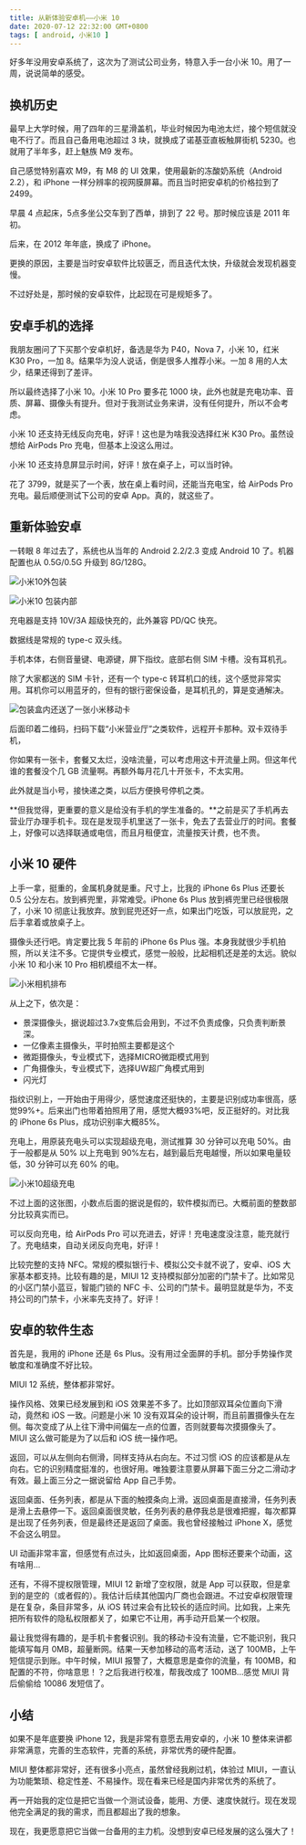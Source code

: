```yaml
---
title: 从新体验安卓机——小米 10
date: 2020-07-12 22:32:00 GMT+0800
tags: [ android, 小米10 ]
---
```


好多年没用安卓系统了，这次为了测试公司业务，特意入手一台小米 10。用了一周，说说简单的感受。

<!-- truncate -->

## 换机历史

最早上大学时候，用了四年的三星滑盖机，毕业时候因为电池太烂，接个短信就没电不行了。而且自己备用电池超过 3 块，就换成了诺基亚直板触屏街机 5230。也就用了半年多，赶上魅族 M9 发布。

自己感觉特别喜欢 M9，有 M8 的 UI 效果，使用最新的冻酸奶系统（Android 2.2），和 iPhone 一样分辨率的视网膜屏幕。而且当时把安卓机的价格拉到了 2499。

早晨 4 点起床，5点多坐公交车到了西单，排到了 22 号。那时候应该是 2011 年初。

后来，在 2012 年年底，换成了 iPhone。

更换的原因，主要是当时安卓软件比较匮乏，而且迭代太快，升级就会发现机器变慢。

不过好处是，那时候的安卓软件，比起现在可是规矩多了。

## 安卓手机的选择

我朋友圈问了下买那个安卓机好，备选是华为 P40，Nova 7，小米 10，红米 K30 Pro，一加 8。结果华为没人说话，倒是很多人推荐小米。一加 8 用的人太少，结果还得到了差评。

所以最终选择了小米 10。小米 10 Pro 要多花 1000 块，此外也就是充电功率、音质、屏幕、摄像头有提升。但对于我测试业务来讲，没有任何提升，所以不会考虑。

小米 10 还支持无线反向充电，好评！这也是为啥我没选择红米 K30 Pro。虽然设想给 AirPods Pro 充电，但基本上没这么用过。

小米 10 还支持息屏显示时间，好评！放在桌子上，可以当时钟。

花了 3799，就是买了一个表，放在桌上看时间，还能当充电宝，给 AirPods Pro 充电。最后顺便测试下公司的安卓 App。真的，就这些了。

## 重新体验安卓

一转眼 8 年过去了，系统也从当年的 Android 2.2/2.3 变成 Android 10 了。机器配置也从 0.5G/0.5G 升级到 8G/128G。

![小米10外包装](./assets2020/2020-07-12-mi10-1.jpg)

![小米10 包装内部](./assets2020/2020-07-12-mi10-2.jpg)

充电器是支持 10V/3A 超级快充的，此外兼容 PD/QC 快充。

数据线是常规的 type-c 双头线。

手机本体，右侧音量键、电源键，屏下指纹。底部右侧 SIM 卡槽。没有耳机孔。

除了大家都送的 SIM 卡针，还有一个 type-c 转耳机口的线，这个感觉非常实用。耳机你可以用蓝牙的，但有的银行密保设备，是耳机孔的，算是变通解决。

![包装盒内还送了一张小米移动卡](./assets2020/2020-07-12-mi10-3.jpg)

后面印着二维码，扫码下载“小米营业厅”之类软件，远程开卡那种。双卡双待手机，

你如果有一张卡，套餐又太烂，没啥流量，可以考虑用这卡开流量上网。但这年代谁的套餐没个几 GB 流量啊。再额外每月花几十开张卡，不太实用。

此外就是当小号，接快递之类，以后方便换号停机之类。

**但我觉得，更重要的意义是给没有手机的学生准备的。**之前是买了手机再去营业厅办理手机卡。现在是发现手机里送了一张卡，免去了去营业厅的时间。套餐上，好像可以选择联通或电信，而且月租便宜，流量按天计费，也不贵。

## 小米 10 硬件

上手一拿，挺重的，金属机身就是重。尺寸上，比我的 iPhone 6s Plus 还要长 0.5 公分左右。放到裤兜里，非常难受。iPhone 6s Plus 放到裤兜里已经很极限了，小米 10 彻底让我放弃。放到屁兜还好一点，如果出门吃饭，可以放屁兜，之后手拿着或放桌子上。

摄像头还行吧。肯定要比我 5 年前的 iPhone 6s Plus 强。本身我就很少手机拍照，所以关注不多。它提供专业模式，感觉一般般，比起相机还是差的太远。貌似小米 10 和小米 10 Pro 相机模组不太一样。

![小米相机排布](./assets2020/2020-07-12-mi10-4.jpg)

从上之下，依次是：

* 景深摄像头，据说超过3.7x变焦后会用到，不过不负责成像，只负责判断景深。
* 一亿像素主摄像头，平时拍照主要都是这个
* 微距摄像头，专业模式下，选择MICRO微距模式用到
* 广角摄像头，专业模式下，选择UW超广角模式用到
* 闪光灯

指纹识别上，一开始由于用得少，感觉速度还挺快的，主要是识别成功率很高，感觉99%+。后来出门也带着拍照用了用，感觉大概93%吧，反正挺好的。对比我的 iPhone 6s Plus，成功识别率大概85%。

充电上，用原装充电头可以实现超级充电，测试推算 30 分钟可以充电 50%。由于一般都是从 50% 以上充电到 90%左右，越到最后充电越慢，所以如果电量较低，30 分钟可以充 60% 的电。

![小米10超级充电](./assets2020/2020-07-12-mi10-5.jpg)

不过上面的这张图，小数点后面的据说是假的，软件模拟而已。大概前面的整数部分比较真实而已。

可以反向充电，给 AirPods Pro 可以充进去，好评！充电速度没注意，能充就行了。充电结束，自动关闭反向充电，好评！

比较完整的支持 NFC。常规的模拟银行卡、模拟公交卡就不说了，安卓、iOS 大家基本都支持。比较有趣的是，MIUI 12 支持模拟部分加密的门禁卡了。比如常见的小区门禁小蓝豆，智能门锁的 NFC
卡、公司的门禁卡。最明显就是华为，不支持公司的门禁卡，小米率先支持了。好评！

## 安卓的软件生态

首先是，我用的 iPhone 还是 6s Plus。没有用过全面屏的手机。部分手势操作灵敏度和准确度不好比较。

MIUI 12 系统，整体都非常好。

操作风格、效果已经发展到和 iOS 效果差不多了。比如顶部双耳朵位置向下滑动，竟然和 iOS 一致。问题是小米 10 没有双耳朵的设计啊，而且前置摄像头在左侧。每次变成了从上往下滑中间偏左一点的位置，否则就要每次摸摄像头了。MIUI
这么做可能是为了以后和 iOS 统一操作吧。

返回，可以从左侧向右侧滑，同样支持从右向左。不过习惯 iOS 的应该都是从左向右。它的识别精度挺准的，也很好用。唯独要注意要从屏幕下面三分之二滑动才有效。最上面三分之一据说留给 App 自己手势。

返回桌面、任务列表，都是从下面的触摸条向上滑。返回桌面是直接滑，任务列表是滑上去悬停一下。返回桌面很灵敏，任务列表的悬停我总是很难把握，每次都算是出现了任务列表，但是最终还是返回了桌面。我也曾经接触过 iPhone X，感觉不会这么明显。

UI 动画非常丰富，但感觉有点过头，比如返回桌面，App 图标还要来个动画，这有啥用...

还有，不得不提权限管理，MIUI 12 新增了空权限，就是 App 可以获取，但是拿到的是空的（或者假的）。我估计后续其他国内厂商也会跟进。不过安卓权限管理是在复杂，条目非常多，从 iOS 转过来会有比较长的适应时间。比如我，上来先把所有软件的隐私权限都关了，如果它不让用，再手动开启某一个权限。

最让我觉得有趣的，是手机卡套餐识别。我的移动卡没有流量，它不能识别，我只能填写每月 0MB，超量断网。结果一天参加移动的高考活动，送了 100MB，上午短信提示到账。中午时候，MIUI 报警了，大概意思是查你的流量，有 100MB，和配置的不符，你啥意思！？之后我进行校准，帮我改成了 100MB...感觉 MIUI 背后偷偷给 10086 发短信了。

## 小结

如果不是年底要换 iPhone 12，我是非常有意愿去用安卓的，小米 10 整体来讲都非常满意，完善的生态软件，完善的系统，非常优秀的硬件配置。

MIUI 整体都非常好，还有很多小亮点，虽然曾经我刷过机，体验过 MIUI，一直认为功能繁琐、稳定性差、不易操作。现在看来已经是国内非常优秀的系统了。

再一开始我的定位是把它当做一个测试设备，能用、方便、速度快就行。现在发现他完全满足的我的需求，而且都超出了我的想象。

现在，我更愿意把它当做一台备用的主力机。没想到安卓已经发展的这么强大了！
